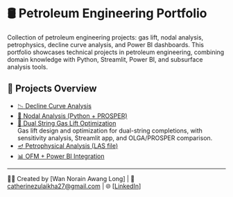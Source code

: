 # 🛢️ Petroleum Engineering Portfolio
Collection of petroleum engineering projects: gas lift, nodal analysis, petrophysics, decline curve analysis, and Power BI dashboards.
This portfolio showcases technical projects in petroleum engineering, combining domain knowledge with Python, Streamlit, Power BI, and subsurface analysis tools.

## 📁 Projects Overview

- [📉 Decline Curve Analysis](Decline%20Curve%20Analysis/)
- [🔄 Nodal Analysis (Python + PROSPER)](nodal-analysis/)  
- [🎯 Dual String Gas Lift Optimization](Gas%20Lift%20Optimization/)    
  Gas lift design and optimization for dual-string completions, with sensitivity analysis, Streamlit app, and OLGA/PROSPER comparison.
- [🪔 Petrophysical Analysis (LAS file)](petrophysics-analysis/)
- [📊 OFM + Power BI Integration](powerbi-integration/)

---
👩‍💻 Created by [Wan Norain Awang Long] | 📧 catherinezulaikha27@gmail.com | 🌐 [[LinkedIn](https://linkedin.com/in/wannorainawanglong/)]
